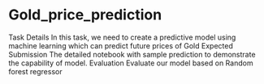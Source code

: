 # Gold_price_prediction
Task Details In this task, we need to create a predictive model using machine learning which can predict future prices of Gold  Expected Submission The detailed notebook with sample prediction to demonstrate the capability of model.  Evaluation Evaluate our model based on Random forest regressor
